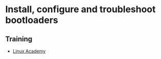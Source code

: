 # Install, configure and troubleshoot bootloaders

## Training
* [Linux Academy](https://linuxacademy.com/cp/courses/lesson/course/5434/lesson/3/module/428)